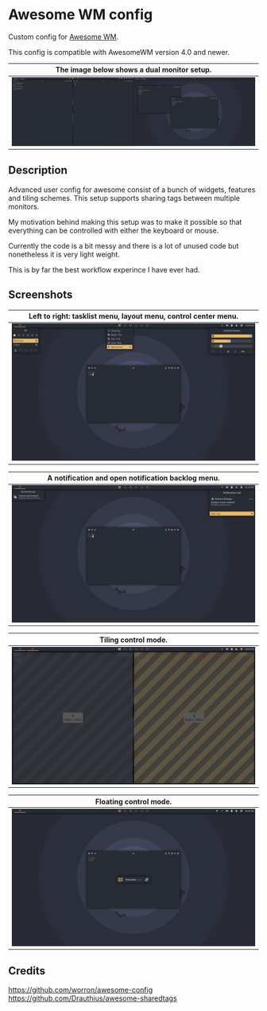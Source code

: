 # Awesome WM config
Custom config for [Awesome WM](http://awesome.naquadah.org).

This config is compatible with AwesomeWM version 4.0 and newer.

| The image below shows a dual monitor setup.          |
| ---                                                  |
| ![Screenshot of a dual monitor setup](./preview-1.png) |


## Description
Advanced user config for awesome consist of a bunch of widgets, features and tiling schemes. This setup supports sharing tags between multiple monitors.

My motivation behind making this setup was to make it possible so that everything can be controlled with either the keyboard or mouse.

Currently the code is a bit messy and there is a lot of unused code but nonetheless it is very light weight.

This is by far the best workflow experince I have ever had.


## Screenshots

| Left to right: tasklist menu, layout menu, control center menu. |
| ---                                                             |
| ![Screenshot of different menus](./preview-2.png)               |

| A notification and open notification backlog menu.     |
| ---                                                    |
| ![Screenshot of notification](./preview-3.png)         |

| Tiling control mode.                                  |
| ---                                                   |
| ![Screenshot of tiling control mode](./preview-4.png) |

| Floating control mode.                                  |
| ---                                                     |
| ![Screenshot of floating control mode](./preview-5.png) |


## Credits
https://github.com/worron/awesome-config
https://github.com/Drauthius/awesome-sharedtags
